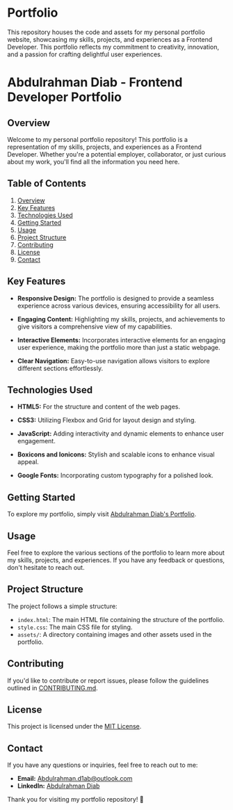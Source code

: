# Portfolio
This repository houses the code and assets for my personal portfolio website, showcasing my skills, projects, and experiences as a Frontend Developer. This portfolio reflects my commitment to creativity, innovation, and a passion for crafting delightful user experiences.
# Abdulrahman Diab - Frontend Developer Portfolio

## Overview

Welcome to my personal portfolio repository! This portfolio is a representation of my skills, projects, and experiences as a Frontend Developer. Whether you're a potential employer, collaborator, or just curious about my work, you'll find all the information you need here.

## Table of Contents

1. [Overview](#overview)
2. [Key Features](#key-features)
3. [Technologies Used](#technologies-used)
4. [Getting Started](#getting-started)
5. [Usage](#usage)
6. [Project Structure](#project-structure)
7. [Contributing](#contributing)
8. [License](#license)
9. [Contact](#contact)

## Key Features

- **Responsive Design:** The portfolio is designed to provide a seamless experience across various devices, ensuring accessibility for all users.

- **Engaging Content:** Highlighting my skills, projects, and achievements to give visitors a comprehensive view of my capabilities.

- **Interactive Elements:** Incorporates interactive elements for an engaging user experience, making the portfolio more than just a static webpage.

- **Clear Navigation:** Easy-to-use navigation allows visitors to explore different sections effortlessly.

## Technologies Used

- **HTML5:** For the structure and content of the web pages.

- **CSS3:** Utilizing Flexbox and Grid for layout design and styling.

- **JavaScript:** Adding interactivity and dynamic elements to enhance user engagement.

- **Boxicons and Ionicons:** Stylish and scalable icons to enhance visual appeal.

- **Google Fonts:** Incorporating custom typography for a polished look.

## Getting Started

To explore my portfolio, simply visit [Abdulrahman Diab's Portfolio](#insert-link-to-your-live-portfolio).

## Usage

Feel free to explore the various sections of the portfolio to learn more about my skills, projects, and experiences. If you have any feedback or questions, don't hesitate to reach out.

## Project Structure

The project follows a simple structure:

- `index.html`: The main HTML file containing the structure of the portfolio.
- `style.css`: The main CSS file for styling.
- `assets/`: A directory containing images and other assets used in the portfolio.

## Contributing

If you'd like to contribute or report issues, please follow the guidelines outlined in [CONTRIBUTING.md](CONTRIBUTING.md).

## License

This project is licensed under the [MIT License](LICENSE).

## Contact

If you have any questions or inquiries, feel free to reach out to me:

- **Email:** [Abdulrahman.d1ab@outlook.com](mailto:Abdulrahman.d1ab@outlook.com)
- **LinkedIn:** [Abdulrahman Diab](#insert-link-to-your-linkedin)

Thank you for visiting my portfolio repository! 🚀
